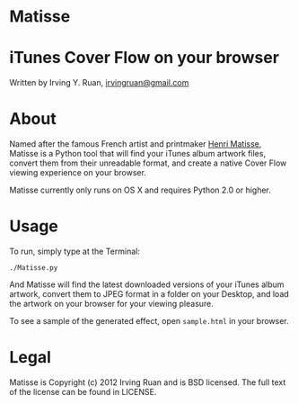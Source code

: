 Matisse
=====

iTunes Cover Flow on your browser
=====

Written by Irving Y. Ruan, <irvingruan@gmail.com>

About
=====




Named after the famous French artist and printmaker [Henri Matisse](http://en.wikipedia.org/wiki/Henri_Matisse), Matisse is a Python tool that will find your iTunes album artwork files, convert them from their unreadable format, and create a native Cover Flow viewing experience on your browser.

Matisse currently only runs on OS X and requires Python 2.0 or higher.

Usage
=====
To run, simply type at the Terminal:

`./Matisse.py`

And Matisse will find the latest downloaded versions of your iTunes album artwork, convert them to JPEG format in a folder on your Desktop, and load the artwork on your browser for your viewing pleasure.

To see a sample of the generated effect, open `sample.html` in your browser.

Legal
=====
Matisse is Copyright (c) 2012 Irving Ruan and is BSD licensed. The full text of the license can be found in LICENSE.